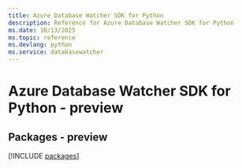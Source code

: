 ```yaml
---
title: Azure Database Watcher SDK for Python
description: Reference for Azure Database Watcher SDK for Python
ms.date: 10/13/2025
ms.topic: reference
ms.devlang: python
ms.service: databasewatcher
---
```

# Azure Database Watcher SDK for Python - preview
## Packages - preview
[!INCLUDE [packages](database-watcher-index.md)]